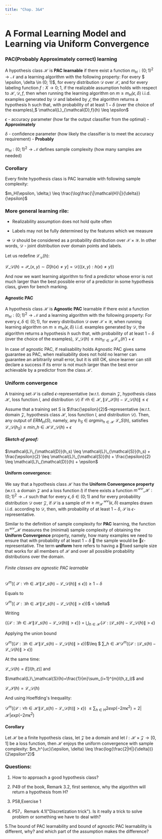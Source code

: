 ```yaml
---
title: "Chap. 3&4"
---
```


# A Formal Learning Model and Learning via Uniform Convergence

### PAC(Probably Approximately correct) learning

A hypothesis class $\mathcal{H}$ is **PAC learnable**
if there exist a function $m_H : (0; 1)^2 \to \mathcal{N}$ and a learning algorithm with the
following property: For every $ \epsilon, \delta \in (0; 1)$, for every distribution $\mathcal{D}$ over $\mathcal{X}$, and
for every labeling function $f : X \to {0; 1}$, if the realizable assumption holds
with respect to $\mathcal{H},\mathcal{D},f$, then when running the learning algorithm on $m \geq 
m_H(\epsilon, \delta)$ i.i.d. examples generated by $\mathcal{D}$ and labeled by $\mathcal{f}$, the algorithm returns
a hypothesis h such that, with probability of at least $1- \delta$ (over the choice of the examples),$ \mathcal{L}_{\mathcal{D},f}(h) \leq \epsilon$

$\epsilon$ - accuracy parameter (how far the output classifier from the optimal) - **Approximately**

$\delta$ - confidence parameter (how likely the classifier is to meet the accuracy requirement) - **Probably**

$m_H : (0; 1)^2 \to \mathcal{N}$ defines sample complexity (how many samples are needed)

### Corollary
Every finite hypothesis class is PAC learnable with following sample complexity:

$m_H(\epsilon, \delta;) \leq \frac{\log\frac{\|\mathcal{H}\|}{\delta}}{\epsilon}$


### More general learning rile:

* Realizability assumption does not hold quite often

* Labels may not be fully determined by the features which we measure

$\Rightarrow \mathcal{D}$ should be considered as a probability distribution over $\mathcal{X}\times\mathcal{Y}$.
In other words, $\mathcal{D}$ - joint distribution over domain points and labels.

Let us redefine $\mathcal{L}_{\mathcal{D}}(h)$:

$\mathcal{L}\_{\mathcal{D}}(h) = \mathcal{P}\_{(x,y)\sim D}[h(x)\neq y] = \mathcal{D}(\{(x,y): h(x) \neq y\})$

And now we want learning algorithm to find a predictor whose error is not much larger than the best possible error of 
a predictor in some hypothesis class, given for bench marking.

#### Agnostic PAC
A hypothesis class $\mathcal{H}$ is **Agnostic PAC** learnable
if there exist a function $m_H : (0; 1)^2 \to \mathcal{N}$ and a learning algorithm with the
following property: For every $\epsilon, \delta  \in (0; 1)$, for every distribution $\mathcal{D}$ over $\mathcal{X}\times\mathcal{Y}$, when running learning algorithm on $m \geq 
m_H(\epsilon, \delta)$ i.i.d. examples generated by $\mathcal{D}$, the algorithm returns
a hypothesis $h$ such that, with probability of at least $1- \delta$ (over the choice of the examples), $\mathcal{L}\_{\mathcal{D}}(h) \leq min_{h' \in \mathcal{H}} \mathcal{L}_{\mathcal{D}}(h') + \epsilon$

In case of agnostic PAC, if realisability holds Agnostic PAC gives same guarantee as PAC, when realisability does not hold no learner can guarantee an arbitrarily small error, but it is still OK, since learner can still declare a success if its error
is not much larger than the best error achievable by a predictor from the class $\mathcal{H}$.

### Uniform convergence

A training set $\mathcal{S}$ is called $\epsilon$-representative
(w.r.t. domain $\mathcal{Z}$, hypothesis class $\mathcal{H}$, loss function $l$, and distribution $\mathcal{D}$) if 
$\forall h \in \mathcal{H}, \| \mathcal{L}\_{\mathcal{S}}(h) -  \mathcal{L}\_{\mathcal{D}}(h)\| \leq \epsilon$

Assume that a training set S is $\frac{\epsilon}{2}$-representative (w.r.t. domain $\mathcal{Z}$, hypothesis class $\mathcal{H}$, loss function $l$, and distribution $\mathcal{D}$). Then, any output of
$ERM_H(S)$, namely, any $h_S$ $\in$ $argmin_{h \in \mathcal{H}}$ $\mathcal{L}\_{S}(h)$, satisfies
$\mathcal{L}\_{\mathcal{D}}(h_S) \leq min\_{h \in \mathcal{H}}\mathcal{L}\_{\mathcal{D}}(h) + \epsilon$

##### Sketch of proof:

$\mathcal{L}\_{\mathcal{D}}(h_s) \leq \mathcal{L}\_{\mathcal{S}}(h_s) + \frac{\epsilon}{2} \leq \mathcal{L}\_{\mathcal{S}}(h) + \frac{\epsilon}{2} \leq \mathcal{L}\_{\mathcal{D}}(h) + \epsilon$


#### Uniform convergence:
We say that a hypothesis class $\mathcal{H}$ has
the **Uniform Convergence property** (w.r.t. a domain $\mathcal{Z}$ and a loss function $l$) if
there exists a function $m^\mathcal{UC}\_{\mathcal{H}} : (0; 1)^2 \to \mathcal{N}$ such that for every $\epsilon, \delta \in (0; 1)$ and for every probability distribution $\mathcal{D}$ over $\mathcal{Z}$, if $\mathcal{S}$ is a sample of $m \geq m^\mathcal{UC}_{\mathcal{H}}(\epsilon, \delta)$
examples drawn i.i.d. according to $\mathcal{D}$, then, with probability of at least $1 - \delta$, $\mathcal{S}$ is $\epsilon$-representative.

Similar to the definition of sample complexity for **PAC** learning, the function $m^\mathcal{UC}\_{\mathcal{H}}$
measures the (minimal) sample complexity of obtaining the **Uniform Convergence**
property, namely, how many examples we need to ensure that with probability of at least $1 - \delta$  the sample would be $\epsilon$-representative.
The term **uniform** here refers to having a fixed sample size that works for all
members of $\mathcal{H}$ and over all possible probability distributions over the domain.

###### Finite classes are agnostic PAC learnable

$\mathcal{D}^m$({ $\mathcal{S} : \forall h \in \mathcal{H} \| \mathcal{L}\_s(h) - \mathcal{L}\_\mathcal{D}(h)\| \leq \epsilon$})$\geq 1 - \delta$

Equals to

$\mathcal{D}^m$({ $\mathcal{S} : \exists h \in \mathcal{H} \| \mathcal{L}\_s(h) - \mathcal{L}\_\mathcal{D}(h)\| > \epsilon$})$ < \delta$

Writing

{$\{\mathcal{S} : \exists h \in \mathcal{H} \| \mathcal{L}\_s(h) - \mathcal{L}\_\mathcal{D}(h)\| > \epsilon \}$} = $\bigcup_{h \in \mathcal{H}}${$\mathcal{S}: \| \mathcal{L}\_s(h) - \mathcal{L}\_\mathcal{D}(h)\| > \epsilon$}

Applying the union bound 

$\mathcal{D}^m$({$\mathcal{S} : \exists h \in \mathcal{H} \| \mathcal{L}\_s(h) - \mathcal{L}\_\mathcal{D}(h)\| > \epsilon$})$\leq $ $\sum\_{h \in \mathcal{H}} \mathcal{D}^m$({$\mathcal{S} :\| \mathcal{L}\_s(h) - \mathcal{L}\_\mathcal{D}(h)\| > \epsilon$})

At the same time:

$\mathcal{L}\_\mathcal{D}(h) = E[l(h,z)]$ and

$\mathcal{L}\_\mathcal{S}(h)=\frac{1}{m}\sum_{i=1}^{m}l(h,z_i)$ and

$\mathcal{L}\_\mathcal{S}(h) = \mathcal{L}\_\mathcal{D}(h)$

And using Hoeffding's Inequality:

$\mathcal{D}^m$({$\mathcal{S} : \forall h \in \mathcal{H} \| \mathcal{L}\_s(h) - \mathcal{L}\_\mathcal{D}(h)\| > \epsilon$})
$\leq \sum_{h \in H}2exp(-2m\epsilon^2) = 2|\mathcal{H}|exp(-2m\epsilon^2)$

#### Corollary

Let $\mathcal{H}$ be a finite hypothesis class, let $\mathcal{Z}$ be a domain and let $l: \mathcal{H} \times \mathcal{Z} \to{[0,1]}$ be a loss function, then $\mathcal{H}$ enjoys the uniform convergence with sample complexity:
$m_h^{uc}(\epsilon, \delta) \leq \frac{log(\frac{2|H|}{\delta})}{2\epsilon^2}$

### Questions:
1. How to approach a good hypothesis class?

2. P49 of the book, Remark 3.2, first sentence, why the algorithm will return a hypothesis from H?

3. P58,Exercise 1

4. P57，Remark 4.1("Discretization trick"). Is it really a trick to solve problem or something we have to deal with?

5.The bound of PAC learnability and bound of agnostic PAC learnability is different, why? and which part of the assumption makes the difference?






